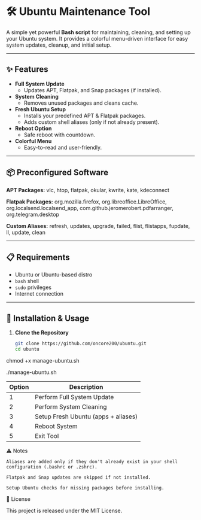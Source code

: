 # 🛠 Ubuntu Maintenance Tool

A simple yet powerful **Bash script** for maintaining, cleaning, and setting up your Ubuntu system.
It provides a colorful menu-driven interface for easy system updates, cleanup, and initial setup.

---

## ✨ Features

- **Full System Update**
  - Updates APT, Flatpak, and Snap packages (if installed).
- **System Cleaning**
  - Removes unused packages and cleans cache.
- **Fresh Ubuntu Setup**
  - Installs your predefined APT & Flatpak packages.
  - Adds custom shell aliases (only if not already present).
- **Reboot Option**
  - Safe reboot with countdown.
- **Colorful Menu**
  - Easy-to-read and user-friendly.

---

## 📦 Preconfigured Software

**APT Packages:**
vlc, htop, flatpak, okular, kwrite, kate, kdeconnect


**Flatpak Packages:**
org.mozilla.firefox, org.libreoffice.LibreOffice,
org.localsend.localsend_app, com.github.jeromerobert.pdfarranger,
org.telegram.desktop


**Custom Aliases:**
refresh, updates, upgrade, failed, flist, flistapps,
fupdate, ll, update, clean


---

## 📋 Requirements

- Ubuntu or Ubuntu-based distro
- `bash` shell
- `sudo` privileges
- Internet connection

---

## 🚀 Installation & Usage

1. **Clone the Repository**
   ```bash
   git clone https://github.com/oncore200/ubuntu.git
   cd ubuntu
chmod +x manage-ubuntu.sh

./manage-ubuntu.sh

| Option | Description                         |
| ------ | ----------------------------------- |
| 1      | Perform Full System Update          |
| 2      | Perform System Cleaning             |
| 3      | Setup Fresh Ubuntu (apps + aliases) |
| 4      | Reboot System                       |
| 5      | Exit Tool                           |


⚠️ Notes

    Aliases are added only if they don't already exist in your shell configuration (.bashrc or .zshrc).

    Flatpak and Snap updates are skipped if not installed.

    Setup Ubuntu checks for missing packages before installing.

📜 License

This project is released under the MIT License.


